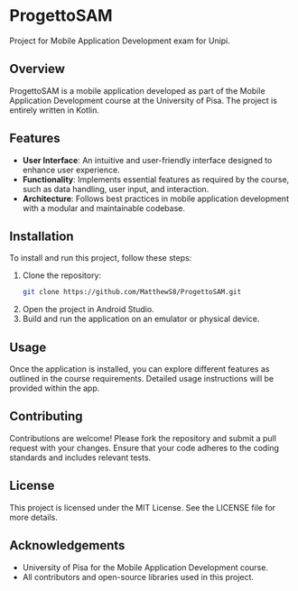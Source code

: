 # ProgettoSAM

Project for Mobile Application Development exam for Unipi.

## Overview

ProgettoSAM is a mobile application developed as part of the Mobile Application Development course at the University of Pisa. The project is entirely written in Kotlin.

## Features

- **User Interface**: An intuitive and user-friendly interface designed to enhance user experience.
- **Functionality**: Implements essential features as required by the course, such as data handling, user input, and interaction.
- **Architecture**: Follows best practices in mobile application development with a modular and maintainable codebase.

## Installation

To install and run this project, follow these steps:

1. Clone the repository:
    ```bash
    git clone https://github.com/MatthewS8/ProgettoSAM.git
    ```
2. Open the project in Android Studio.
3. Build and run the application on an emulator or physical device.

## Usage

Once the application is installed, you can explore different features as outlined in the course requirements. Detailed usage instructions will be provided within the app.

## Contributing

Contributions are welcome! Please fork the repository and submit a pull request with your changes. Ensure that your code adheres to the coding standards and includes relevant tests.

## License

This project is licensed under the MIT License. See the LICENSE file for more details.

## Acknowledgements

- University of Pisa for the Mobile Application Development course.
- All contributors and open-source libraries used in this project.
